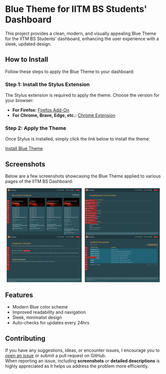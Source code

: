 # Blue Theme for IITM BS Students' Dashboard

This project provides a clean, modern, and visually appealing Blue Theme for the IITM BS Students' dashboard, enhancing the user experience with a sleek, updated design.
## How to Install

Follow these steps to apply the Blue Theme to your dashboard:

### Step 1: Install the Stylus Extension
The Stylus extension is required to apply the theme. Choose the version for your browser:

* **For Firefox:** [Firefox Add-On](https://addons.mozilla.org/firefox/addon/styl-us/)
* **For Chrome, Brave, Edge, etc.:** [Chrome Extension](https://chrome.google.com/webstore/detail/stylus/clngdbkpkpeebahjckkjfobafhncgmne)

### Step 2: Apply the Theme
Once Stylus is installed, simply click the link below to install the theme:

[Install Blue Theme](https://github.com/5ovit/iitm_bs_dashboard_blue/raw/main/iitm_bs_dashboard_blue.user.css)

## Screenshots

Below are a few screenshots showcasing the Blue Theme applied to various pages of the IITM BS Dashboard:
<div style="display: flex; justify-content: space-around; flex-wrap: wrap;">
    <img src="./Screenshots/my_current_courses.png" alt="Current Courses Page" style="width: 48%;"/>
    <img src="./Screenshots/completed_courses.png" alt="Completed Courses Page" style="width: 48%;"/>
    <img src="./Screenshots/calendar.png" alt="Calendar Page" style="width: 48%;"/>
    <img src="./Screenshots/downloadable_documents.png" alt="Documents Page" style="width: 48%;"/>
</div>

## Features

- Modern Blue color scheme
- Improved readability and navigation
- Sleek, minimalist design
- Auto-checks for updates every 24hrs

## Contributing

If you have any suggestions, ideas, or encounter issues, I encourage you to [open an issue](https://github.com/5ovit/iitm_bs_dashboard_blue/issues) or submit a pull request on GitHub.  
When reporting an issue, including **screenshots** or **detailed descriptions** is highly appreciated as it helps us address the problem more efficiently.
